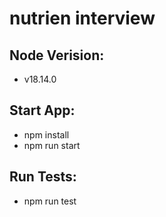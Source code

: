 # nutrien interview

## Node Verision:
- v18.14.0

## Start App:
- npm install
- npm run start

## Run Tests:
- npm run test
